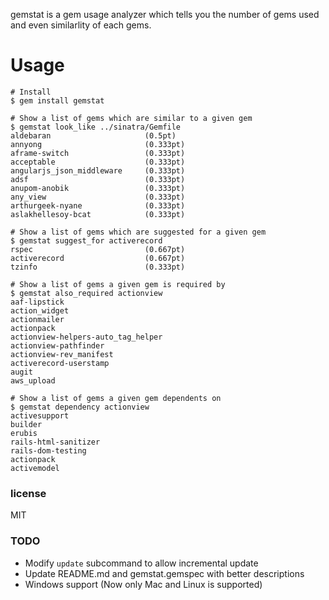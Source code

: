 gemstat is a gem usage analyzer which tells you the number of gems used and even similarlity of each gems.

# Usage

```
# Install
$ gem install gemstat

# Show a list of gems which are similar to a given gem
$ gemstat look_like ../sinatra/Gemfile
aldebaran                     (0.5pt)
annyong                       (0.333pt)
aframe-switch                 (0.333pt)
acceptable                    (0.333pt)
angularjs_json_middleware     (0.333pt)
adsf                          (0.333pt)
anupom-anobik                 (0.333pt)
any_view                      (0.333pt)
arthurgeek-nyane              (0.333pt)
aslakhellesoy-bcat            (0.333pt)

# Show a list of gems which are suggested for a given gem
$ gemstat suggest_for activerecord
rspec                         (0.667pt)
activerecord                  (0.667pt)
tzinfo                        (0.333pt)

# Show a list of gems a given gem is required by
$ gemstat also_required actionview
aaf-lipstick
action_widget
actionmailer
actionpack
actionview-helpers-auto_tag_helper
actionview-pathfinder
actionview-rev_manifest
activerecord-userstamp
augit
aws_upload

# Show a list of gems a given gem dependents on
$ gemstat dependency actionview
activesupport
builder
erubis
rails-html-sanitizer
rails-dom-testing
actionpack
activemodel
```

### license

MIT

### TODO

- Modify `update` subcommand to allow incremental update
- Update README.md and gemstat.gemspec with better descriptions
- Windows support (Now only Mac and Linux is supported)
